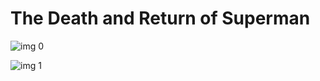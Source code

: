 # The Death and Return of Superman

![img 0](https://i.imgur.com/aIEqBs1.jpg)

![img 1](https://i.imgur.com/HdF5hYB.png)

